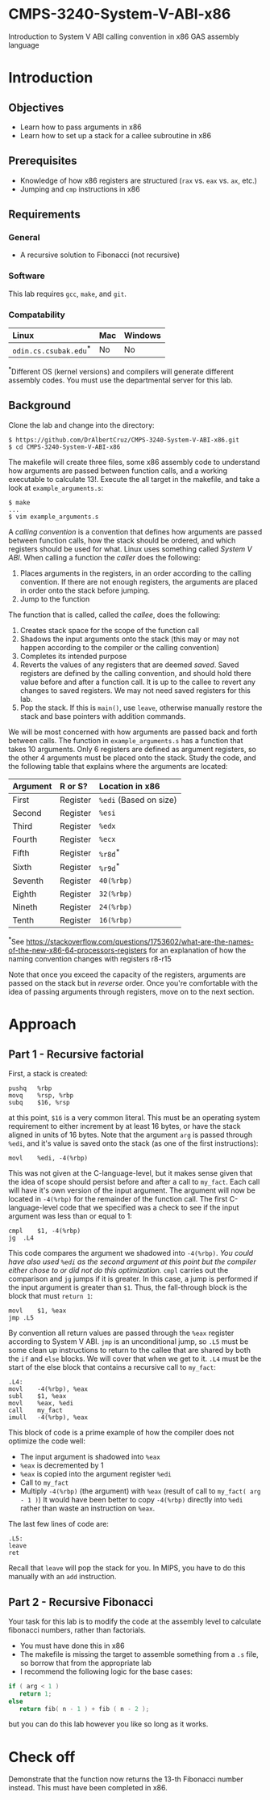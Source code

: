 # CMPS-3240-System-V-ABI-x86
Introduction to System V ABI calling convention in x86 GAS assembly language

# Introduction

## Objectives

* Learn how to pass arguments in x86
* Learn how to set up a stack for a callee subroutine in x86


## Prerequisites

* Knowledge of how x86 registers are structured (`rax` vs. `eax` vs. `ax`, etc.)
* Jumping and `cmp` instructions in x86

## Requirements

### General

* A recursive solution to Fibonacci (not recursive)

### Software

This lab requires `gcc`, `make`, and `git`.

### Compatability

| Linux | Mac | Windows |
| :--- | :--- | :--- |
| `odin.cs.csubak.edu`<sup>*</sup> | No | No |

<sup>*</sup>Different OS (kernel versions) and compilers will generate different assembly codes. You must use the departmental server for this lab.

## Background

Clone the lab and change into the directory:

```shell
$ https://github.com/DrAlbertCruz/CMPS-3240-System-V-ABI-x86.git
$ cd CMPS-3240-System-V-ABI-x86
```

The makefile will create three files, some x86 assembly code to understand how arguments are passed between function calls, and a working executable to calculate 13!. Execute the all target in the makefile, and take a look at `example_arguments.s`:

```shell
$ make
...
$ vim example_arguments.s
```

A *calling convention* is a convention that defines how arguments are passed between function calls, how the stack should be ordered, and which registers should be used for what. Linux uses something called *System V ABI*. When calling a function the *caller* does the following:

1. Places arguments in the registers, in an order according to the calling convention. If there are not enough registers, the arguments are placed in order onto the stack before jumping.
1. Jump to the function

The function that is called, called the *callee*, does the following:

1. Creates stack space for the scope of the function call
1. Shadows the input arguments onto the stack (this may or may not happen according to the compiler or the calling convention)
1. Completes its intended purpose
1. Reverts the values of any registers that are deemed *saved*. Saved registers are defined by the calling convention, and should hold there value before and after a function call. It is up to the callee to revert any changes to saved registers. We may not need saved registers for this lab.
1. Pop the stack. If this is `main()`, use `leave`, otherwise manually restore the stack and base pointers with addition commands.

We will be most concerned with how arguments are passed back and forth between calls. The function in `example_arguments.s` has a function that takes 10 arguments. Only 6 registers are defined as argument registers, so the other 4 arguments must be placed onto the stack. Study the code, and the following table that explains where the arguments are located:

| Argument | R or S? | Location in x86 |
| :--- | :--- | :--- |
| First | Register | `%edi` (Based on size) |
| Second | Register | `%esi` |
| Third | Register | `%edx` |
| Fourth | Register | `%ecx` |
| Fifth | Register | `%r8d`<sup>*</sup> |
| Sixth | Register | `%r9d`<sup>*</sup> |
| Seventh | Register | `40(%rbp)` |
| Eighth | Register | `32(%rbp)` |
| Nineth | Register | `24(%rbp)` |
| Tenth | Register | `16(%rbp)` |

<sup>*</sup>See https://stackoverflow.com/questions/1753602/what-are-the-names-of-the-new-x86-64-processors-registers for an explanation of how the naming convention changes with registers r8-r15

Note that once you exceed the capacity of the registers, arguments are passed on the stack but in *reverse* order. Once you're comfortable with the idea of passing arguments through registers, move on to the next section.

# Approach

## Part 1 - Recursive factorial

First, a stack is created:

```x86
pushq   %rbp
movq    %rsp, %rbp
subq    $16, %rsp
```

at this point, `$16` is a very common literal. This must be an operating system requirement to either increment by at least 16 bytes, or have the stack aligned in units of 16 bytes. Note that the argument `arg` is passed through `%edi`, and it's value is saved onto the stack (as one of the first instructions):

```x86
movl    %edi, -4(%rbp)
```

This was not given at the C-language-level, but it makes sense given that the idea of scope should persist before and after a call to `my_fact`. Each call will have it's own version of the input argument. The argument will now be located in `-4(%rbp)` for the remainder of the function call. The first C-language-level code that we specified was a check to see if the input argument was less than or equal to 1:

```x86
cmpl    $1, -4(%rbp)
jg  .L4
```

This code compares the argument we shadowed into `-4(%rbp)`. *You could have also used `%edi` as the second argument at this point but the compiler either chose to or did not do this optimization.* `cmpl` carries out the comparison and `jg` jumps if it is greater. In this case, a jump is performed if the input argument is greater than `$1`. Thus, the fall-through block is the block that must `return 1`:

```x86
movl    $1, %eax
jmp .L5
```

By convention all return values are passed through the `%eax` register according to System V ABI. `jmp` is an unconditional jump, so `.L5` must be some clean up instructions to return to the callee that are shared by both the `if` and `else` blocks. We will cover that when we get to it. `.L4` must be the start of the else block that contains a recursive call to `my_fact`:

```x86
.L4:
movl    -4(%rbp), %eax
subl    $1, %eax
movl    %eax, %edi
call    my_fact
imull   -4(%rbp), %eax
```

This block of code is a prime example of how the compiler does not optimize the code well:
* The input argument is shadowed into `%eax`
* `%eax` is decremented by 1
* `%eax` is copied into the argument register `%edi`
* Call to `my_fact`
* Multiply `-4(%rbp)` (the argument) with `%eax` (result of call to `my_fact( arg - 1 )`)
It would have been better to copy `-4(%rbp)` directly into `%edi` rather than waste an instruction on `%eax`.

The last few lines of code are:

```x86
.L5:
leave
ret
```

Recall that `leave` will pop the stack for you. In MIPS, you have to do this manually with an `add` instruction.

## Part 2 - Recursive Fibonacci

Your task for this lab is to modify the code at the assembly level to calculate fibonacci numbers, rather than factorials.

* You must have done this in x86
* The makefile is missing the target to assemble something from a `.s` file, so borrow that from the appropriate lab
* I recommend the following logic for the base cases:
```c
if ( arg < 1 )
   return 1;
else
   return fib( n - 1 ) + fib ( n - 2 );
```
but you can do this lab however you like so long as it works.

# Check off

Demonstrate that the function now returns the 13-th Fibonacci number instead. This must have been completed in x86.
